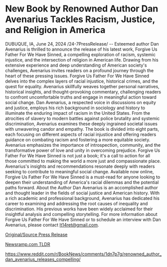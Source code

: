 # New Book by Renowned Author Dan Avenarius Tackles Racism, Justice, and Religion in America

DUBUQUE, IA, June 24, 2024 /24-7PressRelease/ -- Esteemed author Dan Avenarius is thrilled to announce the release of his latest work, Forgive Us Father For We Have Sinned, a compelling exploration of racism, systemic injustice, and the intersection of religion in American life. Drawing from his extensive experience and deep understanding of American society's challenges, Avenarius invites readers on a profound journey through the heart of these pressing issues.  Forgive Us Father For We Have Sinned delves into the complex layers of racial injustice, historical crimes, and the quest for equality. Avenarius skillfully weaves together personal narratives, historical insights, and thought-provoking commentary, challenging readers to confront uncomfortable truths and engage in meaningful action toward social change.  Dan Avenarius, a respected voice in discussions on equity and justice, employs his rich background in sociology and history to illuminate the enduring impact of racism in the United States. From the atrocities of slavery to modern battles against police brutality and systemic discrimination, Avenarius examines these deeply ingrained societal issues with unwavering candor and empathy.  The book is divided into eight parts, each focusing on different aspects of racial injustice and offering readers guidance on combating racism and fostering a more equitable society. Avenarius emphasizes the importance of introspection, community, and the transformative power of love and unity in overcoming prejudice.  Forgive Us Father For We Have Sinned is not just a book; it's a call to action for all those committed to making the world a more just and compassionate place. Avenarius's insights and recommendations resonate deeply with readers seeking to contribute to meaningful social change.  Available now online, Forgive Us Father For We Have Sinned is a must-read for anyone looking to deepen their understanding of America's racial dilemmas and the potential paths forward.  About the Author Dan Avenarius is an accomplished author and thought leader in the fields of social justice and American history. With a rich academic and professional background, Avenarius has dedicated his career to examining and addressing the root causes of inequality and discrimination. His previous works have been widely acclaimed for their insightful analysis and compelling storytelling.  For more information about Forgive Us Father For We Have Sinned or to schedule an interview with Dan Avenarius, please contact lt14ret@gmail.com. 

[Original/Source Press Release](https://www.24-7pressrelease.com/press-release/511937/new-book-by-renowned-author-dan-avenarius-tackles-racism-justice-and-religion-in-america)
                    

[Newsramp.com TLDR](None) 

https://www.reddit.com/r/BookNews/comments/1dn7p7g/renowned_author_dan_avenarius_releases_compelling/